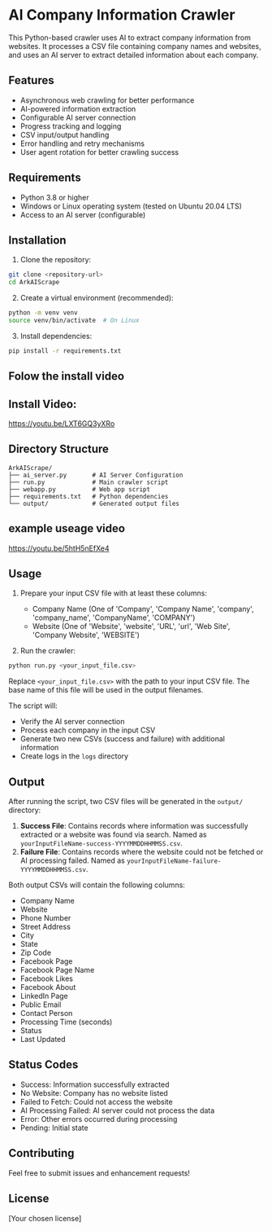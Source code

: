 # AI Company Information Crawler

This Python-based crawler uses AI to extract company information from websites. It processes a CSV file containing company names and websites, and uses an AI server to extract detailed information about each company.

## Features

- Asynchronous web crawling for better performance
- AI-powered information extraction
- Configurable AI server connection
- Progress tracking and logging
- CSV input/output handling
- Error handling and retry mechanisms
- User agent rotation for better crawling success

## Requirements

- Python 3.8 or higher
- Windows or Linux operating system (tested on Ubuntu 20.04 LTS)
- Access to an AI server (configurable)

## Installation

1. Clone the repository:
```bash
git clone <repository-url>
cd ArkAIScrape
```

2. Create a virtual environment (recommended):
```bash
python -m venv venv
source venv/bin/activate  # On Linux
```

3. Install dependencies:
```bash
pip install -r requirements.txt
```

## Folow the install video
## Install Video:
https://youtu.be/LXT6GQ3yXRo


## Directory Structure

```
ArkAIScrape/
├── ai_server.py       # AI Server Configuration
├── run.py             # Main crawler script
├── webapp.py          # Web app script
├── requirements.txt   # Python dependencies
└── output/            # Generated output files
```


## example useage video
https://youtu.be/5htH5nEfXe4


## Usage

1. Prepare your input CSV file with at least these columns:
   - Company Name (One of 'Company', 'Company Name', 'company', 'company_name', 'CompanyName', 'COMPANY')
   - Website (One of 'Website', 'website', 'URL', 'url', 'Web Site', 'Company Website', 'WEBSITE')

2. Run the crawler:
```bash
python run.py <your_input_file.csv>
```

Replace `<your_input_file.csv>` with the path to your input CSV file. The base name of this file will be used in the output filenames.

The script will:
- Verify the AI server connection
- Process each company in the input CSV
- Generate two new CSVs (success and failure) with additional information
- Create logs in the `logs` directory

## Output

After running the script, two CSV files will be generated in the `output/` directory:

1.  **Success File**: Contains records where information was successfully extracted or a website was found via search. Named as `yourInputFileName-success-YYYYMMDDHHMMSS.csv`.
2.  **Failure File**: Contains records where the website could not be fetched or AI processing failed. Named as `yourInputFileName-failure-YYYYMMDDHHMMSS.csv`.

Both output CSVs will contain the following columns:
- Company Name
- Website
- Phone Number
- Street Address
- City
- State
- Zip Code
- Facebook Page
- Facebook Page Name
- Facebook Likes
- Facebook About
- LinkedIn Page
- Public Email
- Contact Person
- Processing Time (seconds)
- Status
- Last Updated

## Status Codes

- Success: Information successfully extracted
- No Website: Company has no website listed
- Failed to Fetch: Could not access the website
- AI Processing Failed: AI server could not process the data
- Error: Other errors occurred during processing
- Pending: Initial state

## Contributing

Feel free to submit issues and enhancement requests!

## License

[Your chosen license] 
